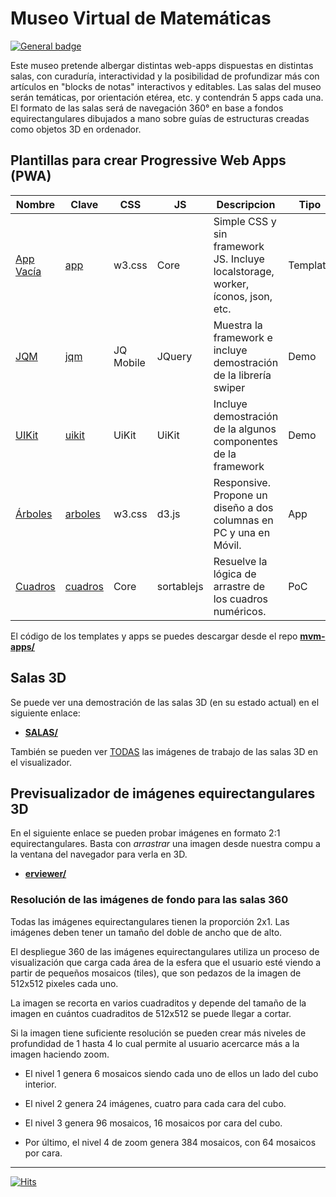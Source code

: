 # Museo Virtual de Matemáticas

[![General badge](https://img.shields.io/badge/VER_EN-GITHUB_PAGES-<COLOR>.svg)](https://sanxofon.github.io/mvm/)

Este museo pretende albergar distintas web-apps dispuestas en distintas salas, con curaduría, interactividad y la posibilidad de profundizar más con artículos en "blocks de notas" interactivos y editables. Las salas del museo serán temáticas, por orientación etérea, etc. y contendrán 5 apps cada una. El formato de las salas será de navegación 360° en base a fondos equirectangulares dibujados a mano sobre guías de estructuras creadas como objetos 3D en ordenador.

## Plantillas para crear Progressive Web Apps (PWA)

| **Nombre**   | **Clave**   | **CSS**   | **JS** | **Descripcion**                                                    | **Tipo** |
|--------------|-----------|-----------|--------|--------------------------------------------------------------------|----------|
| [App Vacía](https://lengua.la/mvm/apps/app)    | [app](https://github.com/sanxofon/mvm-apps/tree/main/app)    | w3.css    | Core   | Simple CSS y sin framework JS. Incluye localstorage, worker, íconos, json, etc.                   | Template |
| [JQM](https://lengua.la/mvm/apps/jqm)      | [jqm](https://github.com/sanxofon/mvm-apps/tree/main/jqm)    | JQ Mobile | JQuery | Muestra la framework e incluye demostración de la librería swiper                         | Demo     |
| [UIKit](https://lengua.la/mvm/apps/uikit)      | [uikit](https://github.com/sanxofon/mvm-apps/tree/main/uikit)    | UiKit | UiKit | Incluye demostración de la algunos componentes de la framework                         | Demo     |
| [Árboles](https://lengua.la/mvm/apps/arboles)  | [arboles](https://github.com/sanxofon/mvm-apps/tree/main/arboles)    | w3.css    | d3.js  | Responsive. Propone un diseño a dos columnas en PC y una en Móvil. | App      |
| [Cuadros](https://lengua.la/mvm/apps/cuadros)  | [cuadros](https://github.com/sanxofon/mvm-apps/tree/main/cuadros)    | Core    | sortablejs  | Resuelve la lógica de arrastre de los cuadros numéricos. | PoC      |

El código de los templates y apps se puedes descargar desde el repo **[mvm-apps/](https://github.com/sanxofon/mvm-apps)**

## Salas 3D

Se puede ver una demostración de las salas 3D (en su estado actual) en el siguiente enlace:

- **[SALAS/](https://sanxofon.github.io/mvm/salas/)**

También se pueden ver [TODAS](https://sanxofon.github.io/mvm/salas/todas.html) las imágenes de trabajo de las salas 3D en el visualizador.

## Previsualizador de imágenes equirectangulares 3D

En el siguiente enlace se pueden probar imágenes en formato 2:1 equirectangulares. Basta con *arrastrar* una imagen desde nuestra compu a la ventana del navegador para verla en 3D.

- **[erviewer/](https://sanxofon.github.io/mvm/erviewer/)**

### Resolución de las imágenes de fondo para las salas 360

Todas las imágenes equirectangulares tienen la proporción 2x1. Las imágenes deben tener un tamaño del doble de ancho que de alto.

El despliegue 360 de las imágenes equirectangulares utiliza un proceso de visualización que carga cada área de la esfera que el usuario esté viendo a partir de pequeños mosaicos (tiles), que son pedazos de la imagen de 512x512 pixeles cada uno.

La imagen se recorta en varios cuadraditos y depende del tamaño de la imagen en cuántos cuadraditos de 512x512 se puede llegar a cortar.

Si la imagen tiene suficiente resolución se pueden crear más niveles de profundidad de 1 hasta 4 lo cual permite al usuario acercarce más a la imagen haciendo zoom.

- El nivel 1 genera 6 mosaicos siendo cada uno de ellos un lado del cubo interior.

- El nivel 2 genera 24 imágenes, cuatro para cada cara del cubo.

- El nivel 3 genera 96 mosaicos, 16 mosaicos por cara del cubo.

- Por último, el nivel 4 de zoom genera 384 mosaicos, con 64 mosaicos por cara.

---

[![Hits](https://hits.seeyoufarm.com/api/count/incr/badge.svg?url=https%3A%2F%2Fgithub.com%2Fsanxofon%2Fmvm&count_bg=%2379C83D&title_bg=%23555555&icon=&icon_color=%23E7E7E7&title=Visitas&edge_flat=false)](https://sanxofon.github.io/mvm/)
